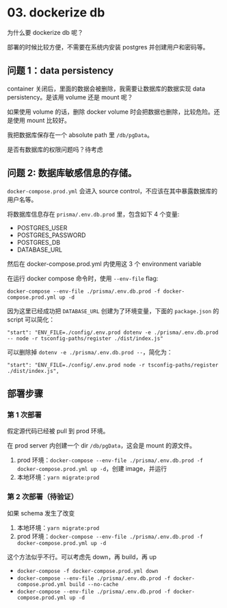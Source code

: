 # 03. dockerize db

为什么要 dockerize db 呢？

部署的时候比较方便，不需要在系统内安装 postgres 并创建用户和密码等。

## 问题 1：data persistency

container 关闭后，里面的数据会被删除，我需要让数据库的数据实现 data persistency。是该用 volume 还是 mount 呢？

如果使用 volume 的话，删除 docker volume 时会把数据也删除，比较危险。还是使用 mount 比较好。

我把数据库保存在一个 absolute path 里 `/db/pgData`。

是否有数据库的权限问题吗？待考虑

## 问题 2: 数据库敏感信息的存储。

`docker-compose.prod.yml` 会进入 source control，不应该在其中暴露数据库的用户名等。

将数据库信息存在 `prisma/.env.db.prod` 里，包含如下 4 个变量:

-   POSTGRES_USER
-   POSTGRES_PASSWORD
-   POSTGRES_DB
-   DATABASE_URL

然后在 docker-compose.prod.yml 内使用这 3 个 environment variable

在运行 docker compose 命令时，使用 `--env-file` flag:

```
docker-compose --env-file ./prisma/.env.db.prod -f docker-compose.prod.yml up -d
```

因为这里已经成功把 `DATABASE_URL` 创建为了环境变量，下面的 `package.json` 的 script 可以简化：

```
"start": "ENV_FILE=./config/.env.prod dotenv -e ./prisma/.env.db.prod -- node -r tsconfig-paths/register ./dist/index.js"
```

可以删除掉 `dotenv -e ./prisma/.env.db.prod --`，简化为：

```
"start": "ENV_FILE=./config/.env.prod node -r tsconfig-paths/register ./dist/index.js",
```

## 部署步骤

### 第 1 次部署

假定源代码已经被 pull 到 prod 环境。

在 prod server 内创建一个 dir `/db/pgData`，这会是 mount 的源文件。

1. prod 环境：`docker-compose --env-file ./prisma/.env.db.prod -f docker-compose.prod.yml up -d`，创建 image，并运行
2. 本地环境：`yarn migrate:prod`

### 第 2 次部署（待验证）

如果 schema 发生了改变

1. 本地环境：`yarn migrate:prod`
2. prod 环境：`docker-compose --env-file ./prisma/.env.db.prod -f docker-compose.prod.yml up -d `

这个方法似乎不行。可以考虑先 down，再 build，再 up

-   `docker-compose -f docker-compose.prod.yml down`
-   `docker-compose --env-file ./prisma/.env.db.prod -f docker-compose.prod.yml build --no-cache`
-   `docker-compose --env-file ./prisma/.env.db.prod -f docker-compose.prod.yml up -d`
